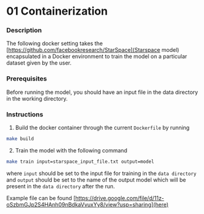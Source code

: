 # 01 Containerization

### Description

The following docker setting takes the [https://github.com/facebookresearch/StarSpace](Starspace model)
encapsulated in a Docker environment to train the model on a particular dataset given by the user.


### Prerequisites

Before running the model, you should have an input file in the data directory in the working directory.
### Instructions

1. Build the docker container through the current `Dockerfile`  by running

```bash
make build
```

2. Train the model with the following command

```bash
make train input=starspace_input_file.txt output=model
```

where `input` should be set to the input file for training in the `data directory` and `output` should be
set to the name of the output model which will be present in the `data directory` after the run.

Example file can be found [https://drive.google.com/file/d/11z-oSzbmGJp2S4HAnh09nBdkaVvuxYy8/view?usp=sharing](here)
